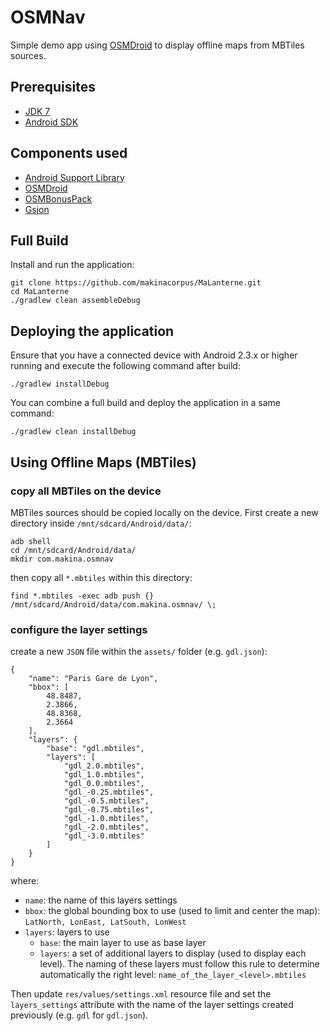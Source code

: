 # OSMNav

Simple demo app using [OSMDroid](https://github.com/osmdroid/osmdroid) to display offline maps from
MBTiles sources.

## Prerequisites

* [JDK 7](https://jdk7.java.net/download.html)
* [Android SDK](http://developer.android.com/sdk/index.html)

## Components used

* [Android Support Library](http://developer.android.com/tools/support-library/index.html)
* [OSMDroid](https://github.com/osmdroid/osmdroid)
* [OSMBonusPack](https://github.com/MKergall/osmbonuspack)
* [Gsjon](https://github.com/google/gson)

## Full Build

Install and run the application:

    git clone https://github.com/makinacorpus/MaLanterne.git
    cd MaLanterne
    ./gradlew clean assembleDebug

## Deploying the application
Ensure that you have a connected device with Android 2.3.x or higher running and execute the
following command after build:

    ./gradlew installDebug

You can combine a full build and deploy the application in a same command:

    ./gradlew clean installDebug

## Using Offline Maps (MBTiles)

### copy all MBTiles on the device

MBTiles sources should be copied locally on the device.
First create a new directory inside `/mnt/sdcard/Android/data/`:

    adb shell
    cd /mnt/sdcard/Android/data/
    mkdir com.makina.osmnav

then copy all `*.mbtiles` within this directory:

    find *.mbtiles -exec adb push {} /mnt/sdcard/Android/data/com.makina.osmnav/ \;

### configure the layer settings

create a new `JSON` file within the `assets/` folder (e.g. `gdl.json`):

    {
        "name": "Paris Gare de Lyon",
        "bbox": [
            48.8487,
            2.3866,
            48.8368,
            2.3664
        ],
        "layers": {
            "base": "gdl.mbtiles",
            "layers": [
                "gdl_2.0.mbtiles",
                "gdl_1.0.mbtiles",
                "gdl_0.0.mbtiles",
                "gdl_-0.25.mbtiles",
                "gdl_-0.5.mbtiles",
                "gdl_-0.75.mbtiles",
                "gdl_-1.0.mbtiles",
                "gdl_-2.0.mbtiles",
                "gdl_-3.0.mbtiles"
            ]
        }
    }

where:

* `name`: the name of this layers settings
* `bbox`: the global bounding box to use (used to limit and center the map): `LatNorth, LonEast, LatSouth, LonWest`
* `layers`: layers to use
  * `base`: the main layer to use as base layer
  * `layers`: a set of additional layers to display (used to display each level).
  The naming of these layers must follow this rule to determine automatically the right level:
  `name_of_the_layer_<level>.mbtiles`

Then update `res/values/settings.xml` resource file and set the `layers_settings` attribute with the
name of the layer settings created previously (e.g. `gdl` for `gdl.json`).



